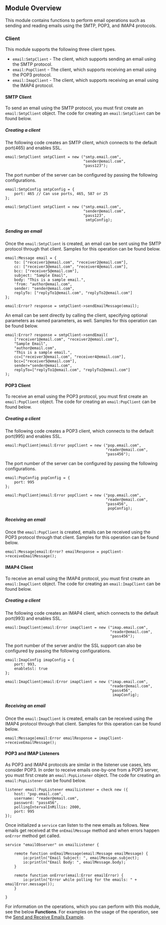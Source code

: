 ## Module Overview

This module contains functions to perform email operations such as sending and reading emails using the SMTP, POP3, and IMAP4 protocols.

### Client

This module supports the following three client types.

- `email:SmtpClient` - The client, which supports sending an email using the SMTP protocol.
- `email:PopClient` - The client, which supports receiving an email using the POP3 protocol.
- `email:ImapClient` - The client, which supports receiving an email using the IMAP4 protocol.

#### SMTP Client

To send an email using the SMTP protocol, you must first create an `email:SmtpClient` object. The code for creating an `email:SmtpClient` can be found
 below.

##### Creating a client

The following code creates an SMTP client, which connects to the default port(465) and enables SSL.
```ballerina
email:SmtpClient smtpClient = new ("smtp.email.com",
                                   "sender@email.com",
                                   "pass123");
```
The port number of the server can be configured by passing the following configurations.

```ballerina
email:SmtpConfig smtpConfig = {
    port: 465 // Can use ports, 465, 587 or 25
};

email:SmtpClient smtpClient = new ("smtp.email.com",
                                   "sender@email.com",
                                   "pass123",
                                    smtpConfig);
```

##### Sending an email

Once the `email:SmtpClient` is created, an email can be sent using the SMTP protocol through that client.
Samples for this operation can be found below.

```ballerina
email:Message email = {
    to: ["receiver1@email.com", "receiver2@email.com"],
    cc: ["receiver3@email.com", "receiver4@email.com"],
    bcc: ["receiver5@email.com"],
    subject: "Sample Email",
    body: "This is a sample email.",
    'from: "author@email.com",
    sender: "sender@email.com",
    replyTo: ["replyTo1@email.com", "replyTo2@email.com"]
};

email:Error? response = smtpClient->sendEmailMessage(email);
```

An email can be sent directly by calling the client, specifying optional parameters as named parameters, as well.
Samples for this operation can be found below.

```ballerina
email:Error? response = smtpClient->sendEmail(
    ["receiver1@email.com", "receiver2@email.com"],
    "Sample Email",
    "author@email.com",
    "This is a sample email.",
    cc=["receiver3@email.com", "receiver4@email.com"],
    bcc=["receiver5@email.com"],
    sender="sender@email.com",
    replyTo=["replyTo1@email.com", "replyTo2@email.com"]
);
```

#### POP3 Client

To receive an email using the POP3 protocol, you must first create an `email:PopClient` object. The code for creating an
 `email:PopClient` can be found below.

##### Creating a client

The following code creates a POP3 client, which connects to the default port(995) and enables SSL.
```ballerina
email:PopClient|email:Error popClient = new ("pop.email.com",
                                             "reader@email.com",
                                             "pass456");
```

The port number of the server can be configured by passing the following configurations.
```ballerina
email:PopConfig popConfig = {
    port: 995
};

email:PopClient|email:Error popClient = new ("pop.email.com",
                                             "reader@email.com",
                                             "pass456",
                                              popConfig);
```

##### Receiving an email
Once the `email:PopClient` is created, emails can be received using the POP3 protocol through that client.
Samples for this operation can be found below.

```ballerina
email:Message|email:Error? emailResponse = popClient->receiveEmailMessage();
```

#### IMAP4 Client

To receive an email using the IMAP4 protocol, you must first create an `email:ImapClient` object. The code for creating an
 `email:ImapClient` can be found below.

##### Creating a client

The following code creates an IMAP4 client, which connects to the default port(993) and enables SSL.
```ballerina
email:ImapClient|email:Error imapClient = new ("imap.email.com",
                                               "reader@email.com",
                                               "pass456");
```

The port number of the server and/or the SSL support can also be configured by passing the following configurations.
```ballerina
email:ImapConfig imapConfig = {
    port: 993,
    enableSsl: true
};

email:ImapClient|email:Error imapClient = new ("imap.email.com",
                                               "reader@email.com",
                                               "pass456",
                                                imapConfig);
```

##### Receiving an email
Once the `email:ImapClient` is created, emails can be received using the IMAP4 protocol through that client.
Samples for this operation can be found below.

```ballerina
email:Message|email:Error emailResponse = imapClient->receiveEmailMessage();
```

#### POP3 and IMAP Listeners

As POP3 and IMAP4 protocols are similar in the listener use cases, lets consider POP3.
In order to receive emails one-by-one from a POP3 server, you must first create an `email:PopListener` object.
The code for creating an `email:PopListener` can be found below.

```ballerina
listener email:PopListener emailListener = check new ({
    host: "pop.email.com",
    username: "reader@email.com",
    password: "pass456",
    pollingIntervalInMillis: 2000,
    port: 995
});
```

Once initialized a `service` can listen to the new emails as follows. New emails get received at the `onEmailMessage`
method and when errors happen `onError` method get called.

```ballerina
service "emailObserver" on emailListener {

    remote function onEmailMessage(email:Message emailMessage) {
        io:println("Email Subject: ", emailMessage.subject);
        io:println("Email Body: ", emailMessage.body);
    }

    remote function onError(email:Error emailError) {
        io:println("Error while polling for the emails: " + emailError.message());
    }

}
```

For information on the operations, which you can perform with this module, see the below **Functions**. For examples on the usage of the operation, see the [Send and Receive Emails Example](https://ballerina.io/learn/by-example/send-and-receive-emails.html).
